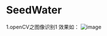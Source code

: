 # SeedWater
1.openCV之图像识别1
效果如：
![image](https://github.com/caiyishui/waterArchitect/blob/master/raw/image.png)
